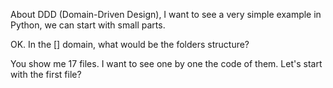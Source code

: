 
About DDD (Domain-Driven Design), I want to see a very simple example in Python, we can start with small parts.

OK. In the [] domain, what would be the folders structure?

You show me 17 files. I want to see one by one the code of them. Let's start with the first file?


